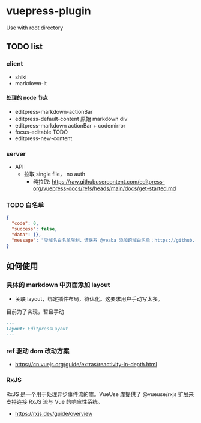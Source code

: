 # vuepress-plugin

Use with root directory

## TODO list

### client

- shiki
- markdown-it

#### 处理的 node 节点

- editpress-markdown-actionBar
- editpress-default-content 原始 markdown div
- editpress-markdown actionBar + codemirror
- focus-editable TODO
- editpress-new-content

### server

- API
  - 拉取 single file， no auth
    - 纯拉取: https://raw.githubusercontent.com/editpress-org/vuepress-docs/refs/heads/main/docs/get-started.md

### TODO 白名单

```json
{
  "code": 0,
  "success": false,
  "data": {},
  "message": "受域名白名单限制，请联系 @veaba 添加跨域白名单：https://github.com/veaba/vuepress-plugin-editable/issues"
}
```

## 如何使用

### 具体的 markdown 中页面添加 layout

- 关联 layout，绑定插件布局，待优化。这要求用户手动写太多。

目前为了实现，暂且手动

```md
---
layout: EditpressLayout
---
```

### ref 驱动 dom 改动方案

- https://cn.vuejs.org/guide/extras/reactivity-in-depth.html

### RxJS

RxJS 是一个用于处理异步事件流的库。VueUse 库提供了 @vueuse/rxjs 扩展来支持连接 RxJS 流与 Vue 的响应性系统。

- https://rxjs.dev/guide/overview
